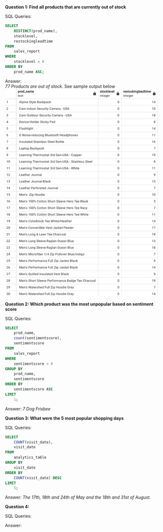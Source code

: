 **Question 1: Find all products that are currently out of stock**

SQL Queries:
```sql
SELECT
    DISTINCT(prod_name),
    stocklevel,
    restockingleadtime
FROM
    sales_report
WHERE
    stocklevel = 0
ORDER BY
    prod_name ASC;
```

Answer: \
*77 Products are out of stock*. See sample output below \
![Alt text](sec4_q1_result.png)



**Question 2: Which product was the most unpopular based on sentiment score**

SQL Queries: 
```sql
SELECT
    prod_name,
    count(sentimentscore),
    sentimentscore
FROM
    sales_report
WHERE
    sentimentscore < 0
GROUP BY
    prod_name,
    sentimentscore
ORDER BY
    sentimentscore ASC
LIMIT
    1;
```

Answer: *7 Dog Frisbee*



**Question 3: What were the 5 most popular shopping days**

SQL Queries:
```sql
SELECT
    COUNT(visit_date),
    visit_date
FROM
    analytics_table
GROUP BY
    visit_date
ORDER BY
    COUNT(visit_date) DESC
LIMIT
    5;
```

Answer: 
*The 17th, 18th and 24th of May and the 18th and 31st of August.*

**Question 4:**

SQL Queries:

Answer:





